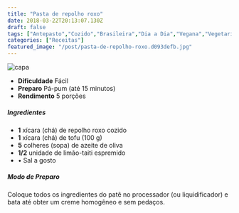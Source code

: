 ```yaml
---
title: "Pasta de repolho roxo"
date: 2018-03-22T20:13:07.130Z
draft: false
tags: ["Antepasto","Cozido","Brasileira","Dia a Dia","Vegana","Vegetariana","patê","repolho"]
categories: ["Receitas"]
featured_image: "/post/pasta-de-repolho-roxo.d093defb.jpg"
---
```


![capa](/post/pasta-de-repolho-roxo.d093defb.jpg)

*   **Dificuldade** Fácil
*   **Preparo** Pá-pum (até 15 minutos)
*   **Rendimento** 5 porções

##### Ingredientes

*   **1** xícara (chá) de repolho roxo cozido
*   **1** xícara (chá) de tofu (100 g)
*   **5** colheres (sopa) de azeite de oliva
*   **1/2** unidade de limão-taiti espremido
*   • Sal a gosto

##### Modo de Preparo

Coloque todos os ingredientes do patê no processador (ou liquidificador) e bata até obter um creme homogêneo e sem pedaços.
